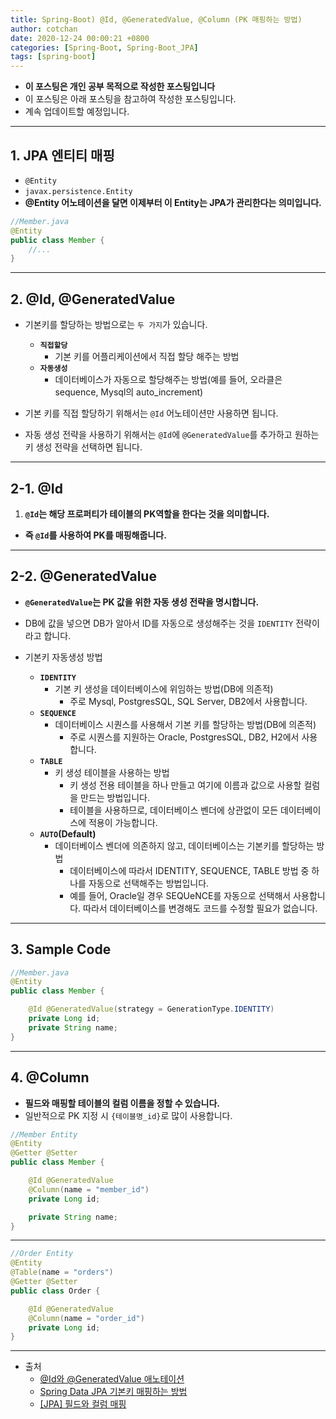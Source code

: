 ```yaml
---
title: Spring-Boot) @Id, @GeneratedValue, @Column (PK 매핑하는 방법)
author: cotchan 
date: 2020-12-24 00:00:21 +0800 
categories: [Spring-Boot, Spring-Boot_JPA]
tags: [spring-boot] 
---
```


+ **이 포스팅은 개인 공부 목적으로 작성한 포스팅입니다**
+ 이 포스팅은 아래 포스팅을 참고하여 작성한 포스팅입니다. 
+ 계속 업데이트할 예정입니다.

---


## 1. JPA 엔티티 매핑

+ `@Entity`
+ `javax.persistence.Entity`
+ **@Entity 어노테이션을 달면 이제부터 이 Entity는 JPA가 관리한다는 의미입니다.**

```java
//Member.java
@Entity
public class Member {
    //...
}
```

---

## 2. @Id, @GeneratedValue

+ 기본키를 할당하는 방법으로는 `두 가지`가 있습니다.
  + **`직접할당`**
    + 기본 키를 어플리케이션에서 직접 할당 해주는 방법
  + **`자동생성`**
    + 데이터베이스가 자동으로 할당해주는 방법(예를 들어, 오라클은 sequence, Mysql의 auto_increment)

+ 기본 키를 직접 할당하기 위해서는 `@Id` 어노테이션만 사용하면 됩니다.
+ 자동 생성 전략을 사용하기 위해서는 `@Id`에 `@GeneratedValue`를 추가하고 원하는 키 생성 전략을 선택하면 됩니다.

---

## 2-1. @Id 

1. **`@Id`는 해당 프로퍼티가 테이블의 PK역할을 한다는 것을 의미합니다.**
  +  **즉 `@Id`를 사용하여 PK를 매핑해줍니다.**

---

## 2-2. @GeneratedValue
  
+ **`@GeneratedValue`는 PK 값을 위한 자동 생성 전략을 명시합니다.** 
+ DB에 값을 넣으면 DB가 알아서 ID를 자동으로 생성해주는 것을 `IDENTITY` 전략이라고 합니다.


+ 기본키 자동생성 방법
  + **`IDENTITY`**
    + 기본 키 생성을 데이터베이스에 위임하는 방법(DB에 의존적)
      +  주로 Mysql, PostgresSQL, SQL Server, DB2에서 사용합니다.  
  + **`SEQUENCE`**
    + 데이터베이스 시퀀스를 사용해서 기본 키를 할당하는 방법(DB에 의존적)
      + 주로 시퀀스를 지원하는 Oracle, PostgresSQL, DB2, H2에서 사용합니다.
  + **`TABLE`**
    + 키 생성 테이블을 사용하는 방법
      + 키 생성 전용 테이블을 하나 만들고 여기에 이름과 값으로 사용할 컬럼을 만드는 방법입니다. 
      + 테이블을 사용하므로, 데이터베이스 벤더에 상관없이 모든 데이터베이스에 적용이 가능합니다.
  + **`AUTO`(Default)**
    + 데이터베이스 벤더에 의존하지 않고, 데이터베이스는 기본키를 할당하는 방법
      + 데이터베이스에 따라서 IDENTITY, SEQUENCE, TABLE 방법 중 하나를 자동으로 선택해주는 방법입니다.
      + 예를 들어, Oracle일 경우 SEQUeNCE를 자동으로 선택해서 사용합니다. 따라서 데이터베이스를 변경해도 코드를 수정할 필요가 없습니다.

---

## 3. Sample Code

```java
//Member.java
@Entity
public class Member {

    @Id @GeneratedValue(strategy = GenerationType.IDENTITY)
    private Long id;
    private String name;
}
```

---

## 4. @Column

+ **필드와 매핑할 테이블의 컬럼 이름을 정할 수 있습니다.**
+ 일반적으로 PK 지정 시 `{테이블명_id}`로 많이 사용합니다.


```java
//Member Entity
@Entity
@Getter @Setter
public class Member {

    @Id @GeneratedValue
    @Column(name = "member_id")
    private Long id;

    private String name;
}
```

---

```java
//Order Entity
@Entity
@Table(name = "orders")
@Getter @Setter
public class Order {

    @Id @GeneratedValue
    @Column(name = "order_id")
    private Long id;
}
```

---

+ 출처
  + [@Id와 @GeneratedValue 애노테이션](https://jsaver.tistory.com/entry/Id%EC%99%80-GeneratedValue-%EC%95%A0%EB%85%B8%ED%85%8C%EC%9D%B4%EC%85%98)
  + [Spring Data JPA 기본키 매핑하는 방법](https://ithub.tistory.com/24)
  + [[JPA] 필드와 컬럼 매핑](https://ict-nroo.tistory.com/113)
